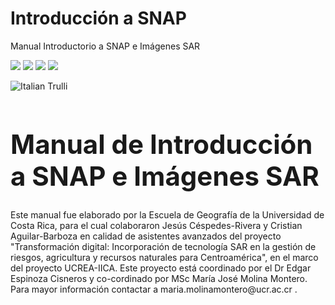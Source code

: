 # Introducción a SNAP
Manual Introductorio a SNAP e Imágenes SAR

<img src="https://github.com/Emmanuel461/Master/Introducci-n-a-SNAP/Imágenes/ucrea.jpg"> <img src="https://github.com/Emmanuel461/Introducci-n-a-SNAP/Imágenes/eg.jpg"> <img src="https://github.com/Emmanuel461/Introducci-n-a-SNAP/Imágenes/ucr.jpg"> <img src="https://github.com/Emmanuel461/Introducci-n-a-SNAP/Imágenes/iica.png">   

<img src="pic_trulli.jpg" alt="Italian Trulli">

<h1 style="font-size:300%;">Manual de Introducción a SNAP e Imágenes SAR</h1> 

<p>Este manual fue elaborado por la Escuela de Geografía de la Universidad de Costa Rica, para el cual colaboraron Jesús Céspedes-Rivera y Cristian Aguilar-Barboza en calidad de asistentes avanzados del proyecto "Transformación digital: Incorporación de tecnología SAR en la gestión de riesgos, agricultura y recursos naturales para Centroamérica", en el marco del proyecto UCREA-IICA.
Este proyecto está coordinado por el Dr Edgar Espinoza Cisneros y co-cordinado por MSc María José Molina Montero. Para mayor información contactar a maria.molinamontero@ucr.ac.cr .</p>

   
